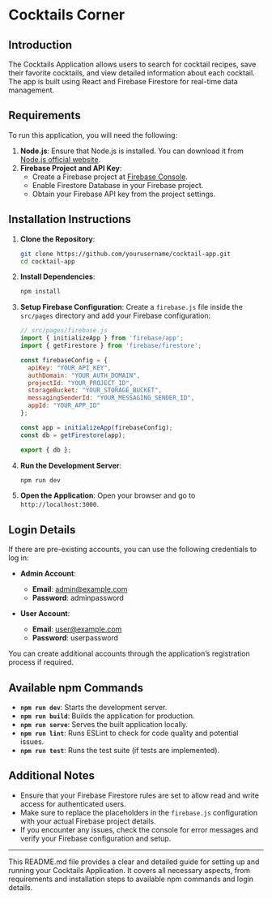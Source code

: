 

# Cocktails Corner

## Introduction
The Cocktails Application allows users to search for cocktail recipes, save their favorite cocktails, and view detailed information about each cocktail. The app is built using React and Firebase Firestore for real-time data management.



## Requirements
To run this application, you will need the following:

1. **Node.js**: Ensure that Node.js is installed. You can download it from [Node.js official website](https://nodejs.org/).
2. **Firebase Project and API Key**:
   - Create a Firebase project at [Firebase Console](https://console.firebase.google.com/).
   - Enable Firestore Database in your Firebase project.
   - Obtain your Firebase API key from the project settings.

## Installation Instructions

1. **Clone the Repository**:
   ```bash
   git clone https://github.com/yourusername/cocktail-app.git
   cd cocktail-app
   ```

2. **Install Dependencies**:
   ```bash
   npm install
   ```

3. **Setup Firebase Configuration**:
   Create a `firebase.js` file inside the `src/pages` directory and add your Firebase configuration:
   ```javascript
   // src/pages/firebase.js
   import { initializeApp } from 'firebase/app';
   import { getFirestore } from 'firebase/firestore';

   const firebaseConfig = {
     apiKey: "YOUR_API_KEY",
     authDomain: "YOUR_AUTH_DOMAIN",
     projectId: "YOUR_PROJECT_ID",
     storageBucket: "YOUR_STORAGE_BUCKET",
     messagingSenderId: "YOUR_MESSAGING_SENDER_ID",
     appId: "YOUR_APP_ID"
   };

   const app = initializeApp(firebaseConfig);
   const db = getFirestore(app);

   export { db };
   ```

4. **Run the Development Server**:
   ```bash
   npm run dev
   ```

5. **Open the Application**:
   Open your browser and go to `http://localhost:3000`.

## Login Details
If there are pre-existing accounts, you can use the following credentials to log in:

- **Admin Account**:
  - **Email**: admin@example.com
  - **Password**: adminpassword

- **User Account**:
  - **Email**: user@example.com
  - **Password**: userpassword

You can create additional accounts through the application’s registration process if required.

## Available npm Commands

- **`npm run dev`**: Starts the development server.
- **`npm run build`**: Builds the application for production.
- **`npm run serve`**: Serves the built application locally.
- **`npm run lint`**: Runs ESLint to check for code quality and potential issues.
- **`npm run test`**: Runs the test suite (if tests are implemented).

## Additional Notes

- Ensure that your Firebase Firestore rules are set to allow read and write access for authenticated users.
- Make sure to replace the placeholders in the `firebase.js` configuration with your actual Firebase project details.
- If you encounter any issues, check the console for error messages and verify your Firebase configuration and setup.

---

This README.md file provides a clear and detailed guide for setting up and running your Cocktails Application. It covers all necessary aspects, from requirements and installation steps to available npm commands and login details.